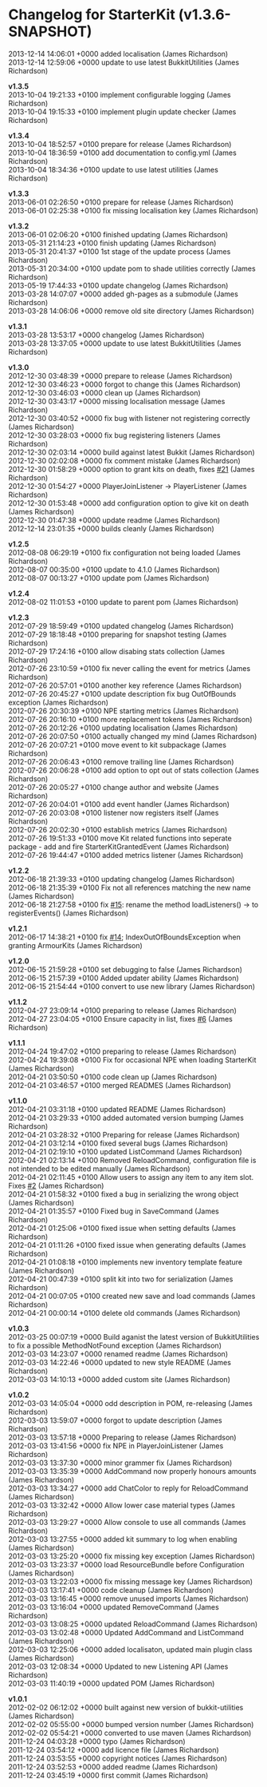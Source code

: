 # Changelog for StarterKit (v1.3.6-SNAPSHOT)

2013-12-14 14:06:01 +0000    added localisation (James Richardson)  
2013-12-14 12:59:06 +0000    update to use latest BukkitUtilities (James Richardson)  

**v1.3.5**  
2013-10-04 19:21:33 +0100    implement configurable logging (James Richardson)  
2013-10-04 19:15:33 +0100    implement plugin update checker (James Richardson)  

**v1.3.4**  
2013-10-04 18:52:57 +0100    prepare for release (James Richardson)  
2013-10-04 18:36:59 +0100    add documentation to config.yml (James Richardson)  
2013-10-04 18:34:36 +0100    update to use latest utilities (James Richardson)  

**v1.3.3**  
2013-06-01 02:26:50 +0100    prepare for release (James Richardson)  
2013-06-01 02:25:38 +0100    fix missing localisation key (James Richardson)  

**v1.3.2**  
2013-06-01 02:06:20 +0100    finished updating (James Richardson)  
2013-05-31 21:14:23 +0100    finish updating (James Richardson)  
2013-05-31 20:41:37 +0100    1st stage of the update process (James Richardson)  
2013-05-31 20:34:00 +0100    update pom to shade utilities correctly (James Richardson)  
2013-05-19 17:44:33 +0100    update changelog (James Richardson)  
2013-03-28 14:07:07 +0000    added gh-pages as a submodule (James Richardson)  
2013-03-28 14:06:06 +0000    remove old site directory (James Richardson)  

**v1.3.1**  
2013-03-28 13:53:17 +0000    changelog (James Richardson)  
2013-03-28 13:37:05 +0000    update to use latest BukkitUtilities (James Richardson)  

**v1.3.0**  
2012-12-30 03:48:39 +0000    prepare to release (James Richardson)  
2012-12-30 03:46:23 +0000    forgot to change this (James Richardson)  
2012-12-30 03:46:03 +0000    clean up (James Richardson)  
2012-12-30 03:43:17 +0000    missing localisation message (James Richardson)  
2012-12-30 03:40:52 +0000    fix bug with listener not registering correctly (James Richardson)  
2012-12-30 03:28:03 +0000    fix bug registering listeners (James Richardson)  
2012-12-30 02:03:14 +0000    build against latest Bukkit (James Richardson)  
2012-12-30 02:02:08 +0000    fix comment mistake (James Richardson)  
2012-12-30 01:58:29 +0000    option to grant kits on death, fixes [#21](https://github.com/grandwazir/StarterKit/starter-kit/issues/21) (James Richardson)  
2012-12-30 01:54:27 +0000    PlayerJoinListener -> PlayerListener (James Richardson)  
2012-12-30 01:53:48 +0000    add configuration option to give kit on death (James Richardson)  
2012-12-30 01:47:38 +0000    update readme (James Richardson)  
2012-12-14 23:01:35 +0000    builds cleanly (James Richardson)  

**v1.2.5**  
2012-08-08 06:29:19 +0100    fix configuration not being loaded (James Richardson)  
2012-08-07 00:35:00 +0100    update to 4.1.0 (James Richardson)  
2012-08-07 00:13:27 +0100    update pom (James Richardson)  

**v1.2.4**  
2012-08-02 11:01:53 +0100    update to parent pom (James Richardson)  

**v1.2.3**  
2012-07-29 18:59:49 +0100    updated changelog (James Richardson)  
2012-07-29 18:18:48 +0100    preparing for snapshot testing (James Richardson)  
2012-07-29 17:24:16 +0100    allow disabing stats collection (James Richardson)  
2012-07-26 23:10:59 +0100    fix never calling the event for metrics (James Richardson)  
2012-07-26 20:57:01 +0100    another key reference (James Richardson)  
2012-07-26 20:45:27 +0100    update description fix bug OutOfBounds exception (James Richardson)  
2012-07-26 20:30:39 +0100    NPE starting metrics (James Richardson)  
2012-07-26 20:16:10 +0100    more replacement tokens (James Richardson)  
2012-07-26 20:12:26 +0100    updating localisation (James Richardson)  
2012-07-26 20:07:50 +0100    actually changed my mind (James Richardson)  
2012-07-26 20:07:21 +0100    move event to kit subpackage (James Richardson)  
2012-07-26 20:06:43 +0100    remove trailing line (James Richardson)  
2012-07-26 20:06:28 +0100    add option to opt out of stats collection (James Richardson)  
2012-07-26 20:05:27 +0100    change author and website (James Richardson)  
2012-07-26 20:04:01 +0100    add event handler (James Richardson)  
2012-07-26 20:03:08 +0100    listener now registers itself (James Richardson)  
2012-07-26 20:02:30 +0100    establish metrics (James Richardson)  
2012-07-26 19:51:33 +0100    move Kit related functions into seperate package - add and fire StarterKitGrantedEvent (James Richardson)  
2012-07-26 19:44:47 +0100    added metrics listener (James Richardson)  

**v1.2.2**  
2012-06-18 21:39:33 +0100    updating changelog (James Richardson)  
2012-06-18 21:35:39 +0100    Fix not all references matching the new name (James Richardson)  
2012-06-18 21:27:58 +0100    fix [#15](https://github.com/grandwazir/StarterKit/starter-kit/issues/15): rename the method loadListeners() -> to registerEvents() (James Richardson)  

**v1.2.1**  
2012-06-17 14:38:21 +0100    fix [#14](https://github.com/grandwazir/StarterKit/starter-kit/issues/14); IndexOutOfBoundsException when granting ArmourKits (James Richardson)  

**v1.2.0**  
2012-06-15 21:59:28 +0100    set debugging to false (James Richardson)  
2012-06-15 21:57:39 +0100    Added updater ability (James Richardson)  
2012-06-15 21:54:44 +0100    convert to use new library (James Richardson)  

**v1.1.2**  
2012-04-27 23:09:14 +0100    preparing to release (James Richardson)  
2012-04-27 23:04:05 +0100    Ensure capacity in list, fixes [#6](https://github.com/grandwazir/StarterKit/starter-kit/issues/6) (James Richardson)  

**v1.1.1**  
2012-04-24 19:47:02 +0100    preparing to release (James Richardson)  
2012-04-24 19:39:08 +0100    Fix for occasional NPE when loading StarterKit (James Richardson)  
2012-04-21 03:50:50 +0100    code clean up (James Richardson)  
2012-04-21 03:46:57 +0100    merged READMES (James Richardson)  

**v1.1.0**  
2012-04-21 03:31:18 +0100    updated README (James Richardson)  
2012-04-21 03:29:33 +0100    added automated version bumping (James Richardson)  
2012-04-21 03:28:32 +0100    Preparing for release (James Richardson)  
2012-04-21 03:12:14 +0100    fixed several bugs (James Richardson)  
2012-04-21 02:19:10 +0100    updated ListCommand (James Richardson)  
2012-04-21 02:13:14 +0100    Removed ReloadCommand, configuration file is not intended to be edited manually (James Richardson)  
2012-04-21 02:11:45 +0100    Allow users to assign any item to any item slot. Fixes [#2](https://github.com/grandwazir/StarterKit/starter-kit/issues/2) (James Richardson)  
2012-04-21 01:58:32 +0100    fixed a bug in serializing the wrong object (James Richardson)  
2012-04-21 01:35:57 +0100    Fixed bug in SaveCommand (James Richardson)  
2012-04-21 01:25:06 +0100    fixed issue when setting defaults (James Richardson)  
2012-04-21 01:11:26 +0100    fixed issue when generating defaults (James Richardson)  
2012-04-21 01:08:18 +0100    implements new inventory template feature (James Richardson)  
2012-04-21 00:47:39 +0100    split kit into two for serialization (James Richardson)  
2012-04-21 00:07:05 +0100    created new save and load commands (James Richardson)  
2012-04-21 00:00:14 +0100    delete old commands (James Richardson)  

**v1.0.3**  
2012-03-25 00:07:19 +0000    Build aganist the latest version of BukkitUtilities to fix a possible MethodNotFound exception (James Richardson)  
2012-03-03 14:23:07 +0000    renamed readme (James Richardson)  
2012-03-03 14:22:46 +0000    updated to new style README (James Richardson)  
2012-03-03 14:10:13 +0000    added custom site (James Richardson)  

**v1.0.2**  
2012-03-03 14:05:04 +0000    odd description in POM, re-releasing (James Richardson)  
2012-03-03 13:59:07 +0000    forgot to update description (James Richardson)  
2012-03-03 13:57:18 +0000    Preparing to release (James Richardson)  
2012-03-03 13:41:56 +0000    fix NPE in PlayerJoinListener (James Richardson)  
2012-03-03 13:37:30 +0000    minor grammer fix (James Richardson)  
2012-03-03 13:35:39 +0000    AddCommand now properly honours amounts (James Richardson)  
2012-03-03 13:34:27 +0000    add ChatColor to reply for ReloadCommand (James Richardson)  
2012-03-03 13:32:42 +0000    Allow lower case material types (James Richardson)  
2012-03-03 13:29:27 +0000    Allow console to use all commands (James Richardson)  
2012-03-03 13:27:55 +0000    added kit summary to log when enabling (James Richardson)  
2012-03-03 13:25:20 +0000    fix missing key exception (James Richardson)  
2012-03-03 13:23:37 +0000    load ResourceBundle before Configuration (James Richardson)  
2012-03-03 13:22:03 +0000    fix missing message key (James Richardson)  
2012-03-03 13:17:41 +0000    code cleanup (James Richardson)  
2012-03-03 13:16:45 +0000    remove unused imports (James Richardson)  
2012-03-03 13:16:04 +0000    updated RemoveCommand (James Richardson)  
2012-03-03 13:08:25 +0000    updated ReloadCommand (James Richardson)  
2012-03-03 13:02:48 +0000    Updated AddCommand and ListCommand (James Richardson)  
2012-03-03 12:25:06 +0000    added localisaton, updated main plugin class (James Richardson)  
2012-03-03 12:08:34 +0000    Updated to new Listening API (James Richardson)  
2012-03-03 11:40:19 +0000    updated POM (James Richardson)  

**v1.0.1**  
2012-02-02 06:12:02 +0000    built against new version of bukkit-utilities (James Richardson)  
2012-02-02 05:55:00 +0000    bumped version number (James Richardson)  
2012-02-02 05:54:21 +0000    converted to use maven (James Richardson)  
2011-12-24 04:03:28 +0000    typo (James Richardson)  
2011-12-24 03:54:12 +0000    add licence file (James Richardson)  
2011-12-24 03:53:55 +0000    copyright notices (James Richardson)  
2011-12-24 03:52:53 +0000    added readme (James Richardson)  
2011-12-24 03:45:19 +0000    first commit (James Richardson)  
